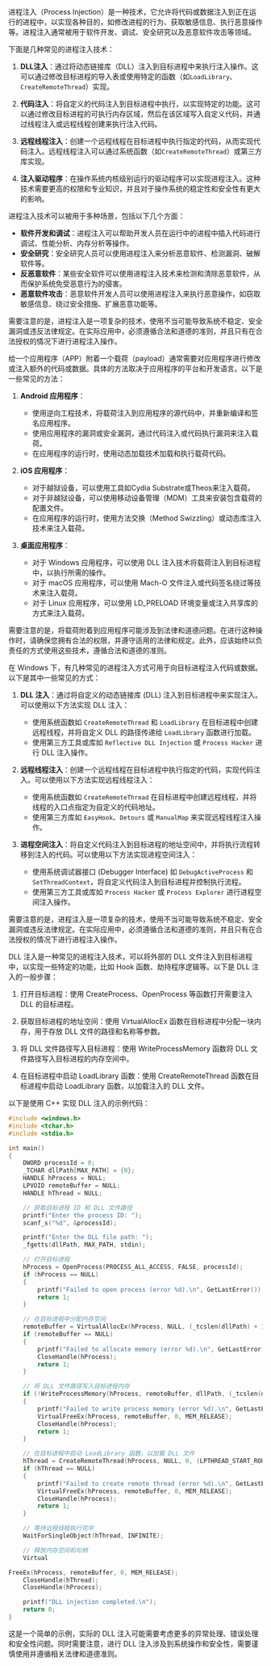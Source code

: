 进程注入（Process Injection）是一种技术，它允许将代码或数据注入到正在运行的进程中，以实现各种目的，如修改进程的行为、获取敏感信息、执行恶意操作等。进程注入通常被用于软件开发、调试、安全研究以及恶意软件攻击等领域。

下面是几种常见的进程注入技术：

1. **DLL注入**：通过将动态链接库（DLL）注入到目标进程中来执行注入操作。这可以通过修改目标进程的导入表或使用特定的函数（如`LoadLibrary`、`CreateRemoteThread`）实现。

2. **代码注入**：将自定义的代码注入到目标进程中执行，以实现特定的功能。这可以通过修改目标进程的可执行内存区域，然后在该区域写入自定义代码，并通过线程注入或远程线程创建来执行注入代码。

3. **远程线程注入**：创建一个远程线程在目标进程中执行指定的代码，从而实现代码注入。远程线程注入可以通过系统函数（如`CreateRemoteThread`）或第三方库实现。

4. **注入驱动程序**：在操作系统内核级别运行的驱动程序可以实现进程注入。这种技术需要更高的权限和专业知识，并且对于操作系统的稳定性和安全性有更大的影响。

进程注入技术可以被用于多种场景，包括以下几个方面：

- **软件开发和调试**：进程注入可以帮助开发人员在运行中的进程中插入代码进行调试、性能分析、内存分析等操作。
- **安全研究**：安全研究人员可以使用进程注入来分析恶意软件、检测漏洞、破解软件等。
- **反恶意软件**：某些安全软件可以使用进程注入技术来检测和清除恶意软件，从而保护系统免受恶意行为的侵害。
- **恶意软件攻击**：恶意软件开发人员可以使用进程注入来执行恶意操作，如窃取敏感信息、绕过安全措施、扩展恶意功能等。

需要注意的是，进程注入是一项复杂的技术，使用不当可能导致系统不稳定、安全漏洞或违反法律规定。在实际应用中，必须遵循合法和道德的准则，并且只有在合法授权的情况下进行进程注入操作。



给一个应用程序（APP）附着一个载荷（payload）通常需要对应用程序进行修改或注入额外的代码或数据。具体的方法取决于应用程序的平台和开发语言。以下是一些常见的方法：

1. **Android 应用程序**：
   - 使用逆向工程技术，将载荷注入到应用程序的源代码中，并重新编译和签名应用程序。
   - 使用应用程序的漏洞或安全漏洞，通过代码注入或代码执行漏洞来注入载荷。
   - 在应用程序的运行时，使用动态加载技术加载和执行载荷代码。

2. **iOS 应用程序**：
   - 对于越狱设备，可以使用工具如Cydia Substrate或Theos来注入载荷。
   - 对于非越狱设备，可以使用移动设备管理（MDM）工具来安装包含载荷的配置文件。
   - 在应用程序的运行时，使用方法交换（Method Swizzling）或动态库注入技术来注入载荷。

3. **桌面应用程序**：
   - 对于 Windows 应用程序，可以使用 DLL 注入技术将载荷注入到目标进程中，以执行所需的操作。
   - 对于 macOS 应用程序，可以使用 Mach-O 文件注入或代码签名绕过等技术来注入载荷。
   - 对于 Linux 应用程序，可以使用 LD_PRELOAD 环境变量或注入共享库的方式来注入载荷。

需要注意的是，将载荷附着到应用程序可能涉及到法律和道德问题。在进行这种操作时，请确保您拥有合法的权限，并遵守适用的法律和规定。此外，应该始终以负责任的方式使用这些技术，遵循合法和道德的准则。

在 Windows 下，有几种常见的进程注入方式可用于向目标进程注入代码或数据。以下是其中一些常见的方式：

1. **DLL 注入**：通过将自定义的动态链接库 (DLL) 注入到目标进程中来实现注入。可以使用以下方法实现 DLL 注入：
   - 使用系统函数如 `CreateRemoteThread` 和 `LoadLibrary` 在目标进程中创建远程线程，并将自定义 DLL 的路径传递给 `LoadLibrary` 函数进行加载。
   - 使用第三方工具或库如 `Reflective DLL Injection` 或 `Process Hacker` 进行 DLL 注入操作。

2. **远程线程注入**：创建一个远程线程在目标进程中执行指定的代码，实现代码注入。可以使用以下方法实现远程线程注入：
   - 使用系统函数如 `CreateRemoteThread` 在目标进程中创建远程线程，并将线程的入口点指定为自定义的代码地址。
   - 使用第三方库如 `EasyHook`、`Detours` 或 `ManualMap` 来实现远程线程注入操作。

3. **进程空间注入**：将自定义代码注入到目标进程的地址空间中，并将执行流程转移到注入的代码。可以使用以下方法实现进程空间注入：
   - 使用系统调试器接口 (Debugger Interface) 如 `DebugActiveProcess` 和 `SetThreadContext`，将自定义代码注入到目标进程并控制执行流程。
   - 使用第三方工具或库如 `Process Hacker` 或 `Process Explorer` 进行进程空间注入操作。

需要注意的是，进程注入是一项复杂的技术，使用不当可能导致系统不稳定、安全漏洞或违反法律规定。在实际应用中，必须遵循合法和道德的准则，并且只有在合法授权的情况下进行进程注入操作。



DLL 注入是一种常见的进程注入技术，可以将外部的 DLL 文件注入到目标进程中，以实现一些特定的功能，比如 Hook 函数、劫持程序逻辑等。以下是 DLL 注入的一般步骤：

1. 打开目标进程：使用 CreateProcess、OpenProcess 等函数打开需要注入 DLL 的目标进程。

2. 获取目标进程的地址空间：使用 VirtualAllocEx 函数在目标进程中分配一块内存，用于存放 DLL 文件的路径和名称等参数。

3. 将 DLL 文件路径写入目标进程：使用 WriteProcessMemory 函数将 DLL 文件路径写入目标进程的内存空间中。

4. 在目标进程中启动 LoadLibrary 函数：使用 CreateRemoteThread 函数在目标进程中启动 LoadLibrary 函数，以加载注入的 DLL 文件。

以下是使用 C++ 实现 DLL 注入的示例代码：

```c++
#include <windows.h>
#include <tchar.h>
#include <stdio.h>

int main()
{
    DWORD processId = 0;
    _TCHAR dllPath[MAX_PATH] = {0};
    HANDLE hProcess = NULL;
    LPVOID remoteBuffer = NULL;
    HANDLE hThread = NULL;

    // 获取目标进程 ID 和 DLL 文件路径
    printf("Enter the process ID: ");
    scanf_s("%d", &processId);

    printf("Enter the DLL file path: ");
    _fgetts(dllPath, MAX_PATH, stdin);

    // 打开目标进程
    hProcess = OpenProcess(PROCESS_ALL_ACCESS, FALSE, processId);
    if (hProcess == NULL)
    {
        printf("Failed to open process (error %d).\n", GetLastError());
        return 1;
    }

    // 在目标进程中分配内存空间
    remoteBuffer = VirtualAllocEx(hProcess, NULL, (_tcslen(dllPath) + 1) * sizeof(_TCHAR), MEM_COMMIT, PAGE_READWRITE);
    if (remoteBuffer == NULL)
    {
        printf("Failed to allocate memory (error %d).\n", GetLastError());
        CloseHandle(hProcess);
        return 1;
    }

    // 将 DLL 文件路径写入目标进程内存
    if (!WriteProcessMemory(hProcess, remoteBuffer, dllPath, (_tcslen(dllPath) + 1) * sizeof(_TCHAR), NULL))
    {
        printf("Failed to write process memory (error %d).\n", GetLastError());
        VirtualFreeEx(hProcess, remoteBuffer, 0, MEM_RELEASE);
        CloseHandle(hProcess);
        return 1;
    }

    // 在目标进程中启动 LoadLibrary 函数，以加载 DLL 文件
    hThread = CreateRemoteThread(hProcess, NULL, 0, (LPTHREAD_START_ROUTINE)LoadLibrary, remoteBuffer, 0, NULL);
    if (hThread == NULL)
    {
        printf("Failed to create remote thread (error %d).\n", GetLastError());
        VirtualFreeEx(hProcess, remoteBuffer, 0, MEM_RELEASE);
        CloseHandle(hProcess);
        return 1;
    }

    // 等待远程线程执行完毕
    WaitForSingleObject(hThread, INFINITE);

    // 释放内存空间和句柄
    Virtual

FreeEx(hProcess, remoteBuffer, 0, MEM_RELEASE);
    CloseHandle(hThread);
    CloseHandle(hProcess);

    printf("DLL injection completed.\n");
    return 0;
}
```

这是一个简单的示例，实际的 DLL 注入可能需要考虑更多的异常处理、错误处理和安全性问题。同时需要注意，进行 DLL 注入涉及到系统操作和安全性，需要谨慎使用并遵循相关法律和道德准则。